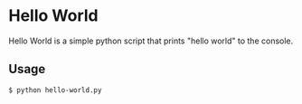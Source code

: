 # Hello World
Hello World is a simple python script that prints "hello world" to the console.

## Usage
```shell
$ python hello-world.py
``` 
